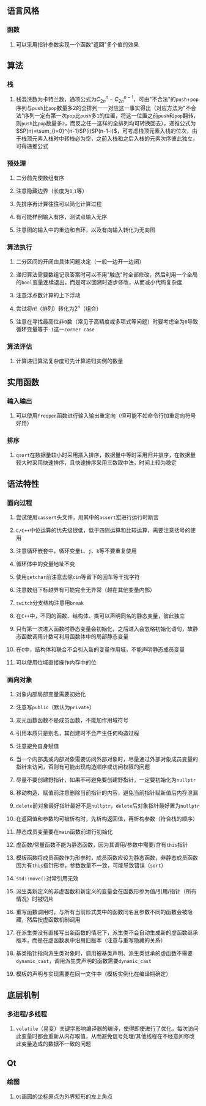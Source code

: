 语言风格
--------

### 函数

1.  可以采用指针参数实现一个函数"返回"多个值的效果

算法
----

### 栈

1.  栈混洗数为卡特兰数，通项公式为$C_{2n}^n-C_{2n}^{n-1}$，可由"不合法"的`push`+`pop`序列与`push`比`pop`数量多2的全排列一一对应这一事实得出（对应方法为"不合法"序列一定有第一次`pop`比`push`多`1`的位置，将这一位置之前`push`和`pop`翻转，则`push`比`pop`数量多`2`，而反之任一这样的全排列均可转换回去），递推公式为$SP(n)=\sum_{i=0}^{n-1}SP(i)SP(n-1-i)$，可考虑栈顶元素入栈的位次，由于栈顶元素入栈时中转栈必为空，之前入栈和之后入栈的元素次序彼此独立，可得递推公式

### 预处理

1.  二分前先使数组有序

2.  注意隐藏边界（长度为`0`,`1`等）

3.  先排序再计算往往可以简化计算过程

4.  有可能样例输入有序，测试点输入无序

5.  注意图的输入中的重边和自环，以及有向输入转化为无向图

### 算法执行

1.  二分区间的开闭由具体问题决定（一般一边开一边闭）

2.  递归算法需要数组记录答案时可以不用"触底"时全部修改，然后利用一个全局的`bool`变量连续退出，而是可以回溯时逐步修改，从而减小代码复杂度

3.  注意浮点数计算的上下浮动

4.  尝试将$n!$（排列）转化为$2^n$（组合）

5.  注意在寻找最高位非`0`数（常见于高精度或多项式等问题）时要考虑全为`0`导致循环变量等于`-1`这一`corner case`

### 算法评估

1.  计算递归算法复杂度可先计算递归实例的数量

实用函数
--------

### 输入输出

1.  可以使用`freopen`函数进行输入输出重定向（但可能不如命令行加重定向符号好用）

### 排序

1.  `qsort`在数据量较小时采用插入排序，数据量中等时采用归并排序，在数据量较大时采用快速排序，且快速排序采用三数取中法，时间上较为稳定

语法特性
--------

### 面向过程

1.  尝试使用`cassert`头文件，用其中的`assert`宏进行运行时断言

2.  `C/C++`中位运算的优先级很低，低于四则运算和比较运算，需要注意括号的使用

3.  注意循环嵌套中，循环变量`i`、`j`、`k`等不要重复使用

4.  循环体中的变量地址不变

5.  使用`getchar`前注意去除`cin`等留下的回车等干扰字符

6.  注意数组下标越界有可能完全无异常（越在其他变量内部）

7.  `switch`分支结构注意用`break`

8.  在`C++`中，不同的函数、结构体、类可以声明同名的静态变量，彼此独立

9.  只有第一次进入函数时静态变量会初始化，之后进入会忽略初始化语句，故静态函数调用计数可利用函数体中的局部静态变量

10.  在`C`中，结构体和联合不会引入新的变量作用域，不能声明静态成员变量

11.  可以使用位域直接操作内存中的位

### 面向对象

1.  对象内部局部变量需要初始化

2.  注意写`public`（默认为`private`）

3.  友元函数函数不是成员函数，不能加作用域符号

4.  引用本质只是别名，其创建时不会产生任何构造过程

5.  注意避免自身赋值

6.  当一个内部类或内部对象需要访问外部对象时，尽量通过外部对象成员变量的指针来访问，否则有可能出现构造顺序或访问权限的问题

7.  尽量不要创建野指针，如果不可避免要创建野指针，一定要初始化为`nullptr`

8.  移动构造、赋值前注意删除当前指针的内容，避免当前指针赋新值后内存泄漏

9.  `delete`前对象最好指针最好不是`nullptr`，`delete`后对象指针最好置为`nullptr`

10.  在返回值和参数均可被析构时，先析构返回值，再析构参数（符合栈的顺序）

11.  静态成员变量要在`main`函数前进行初始化

12.  虚函数/常量函数不能为静态函数，因为其调用/参数中需要/含有`this`指针

13.  模板函数将成员函数作为形参时，成员函数应设为静态函数，非静态成员函数因为有`this`指针形参，参数数量不一致，可能导致错误（`sort`）

14.  `std::move()`对常引用无效

15.  派生类新定义的非虚函数和新定义的变量会在函数形参为值/引用/指针（所有情况）时被切片

16.  重写函数调用时，与所有当前形式类中的函数同名且参数不同的函数会被隐藏，然后按虚函数机制调用

17.  在派生类没有直接写出新函数的情况下，派生类不会自动生成新的虚函数继承版本，而是在虚函数表中沿用旧版本（注意与重写隐藏的关系）

18.  基类指针指向派生类对象时，调用被基类声明、派生类继承的虚函数不需要`dynamic_cast`，调用派生类声明的函数需要`dynamic_cast`

19.  模板的声明与实现需要在同一文件中（模板实例化在编译期确定）

底层机制
--------

### 多进程/多线程

1.  `volatile`（易变）关键字影响编译器的编译，使得即使进行了优化，每次访问此变量时都会重新从内存取值，从而避免信号处理/其他线程在不经意间修改此变量造成的数据不一致的问题

Qt
--

### 绘图

1.  `Qt`画圆的坐标原点为外界矩形的左上角点